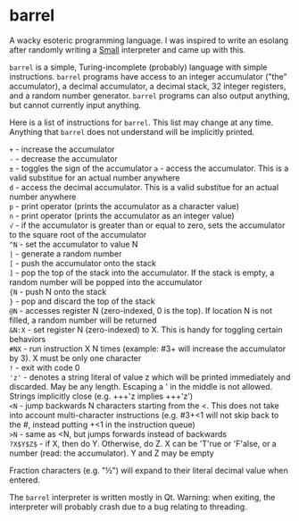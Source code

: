 # barrel

A wacky esoteric programming language. I was inspired to write an esolang after randomly writing a [Small](https://esolangs.org/wiki/Small) interpreter and came up with this.

`barrel` is a simple, Turing-incomplete (probably) language with simple instructions. `barrel` programs have access to an integer accumulator ("the" accumulator), a decimal accumulator, a decimal stack, 32 integer registers, and a random number generator. `barrel` programs can also output anything, but cannot currently input anything.

Here is a list of instructions for `barrel`. This list may change at any time. Anything that `barrel` does not understand will be implicitly printed.

`+` - increase the accumulator  
`-` - decrease the accumulator  
`±` - toggles the sign of the accumulator
`a` - access the accumulator. This is a valid substitue for an actual number anywhere  
`d` - access the decimal accumulator. This is a valid substitue for an actual number anywhere  
`p` - print operator (prints the accumulator as a character value)  
`n` - print operator (prints the accumulator as an integer value)  
`√` - if the accumulator is greater than or equal to zero, sets the accumulator to the square root of the accumulator  
`^N` - set the accumulator to value N  
`|` - generate a random number  
`[` - push the accumulator onto the stack  
`]` - pop the top of the stack into the accumulator. If the stack is empty, a random number will be popped into the accumulator  
`{N` - push N onto the stack  
`}` - pop and discard the top of the stack  
`@N` - accesses register N (zero-indexed, 0 is the top). If location N is not filled, a random number will be returned  
`&N:X` - set register N (zero-indexed) to X. This is handy for toggling certain behaviors  
`#NX` - run instruction X N times (example: #3+ will increase the accumulator by 3). X must be only one character  
`!` - exit with code 0  
`'z'` - denotes a string literal of value z which will be printed immediately and discarded. May be any length. Escaping a ' in the middle is not allowed. Strings implicitly close (e.g. +++'z implies +++'z')  
`<N` - jump backwards N characters starting from the <. This does not take into account multi-character instructions (e.g. #3+<1 will not skip back to the #, instead putting +<1 in the instruction queue)  
`>N` - same as <N, but jumps forwards instead of backwards  
`?X$Y$Z$` - if X, then do Y. Otherwise, do Z. X can be 'T'rue or 'F'alse, or a number (read: the accumulator). Y and Z may be empty  

Fraction characters (e.g. "½") will expand to their literal decimal value when entered.

The `barrel` interpreter is written mostly in Qt. Warning: when exiting, the interpreter will probably crash due to a bug relating to threading.
